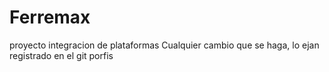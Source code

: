 # Ferremax
proyecto integracion de plataformas
Cualquier cambio que se haga, lo ejan registrado en el git porfis

